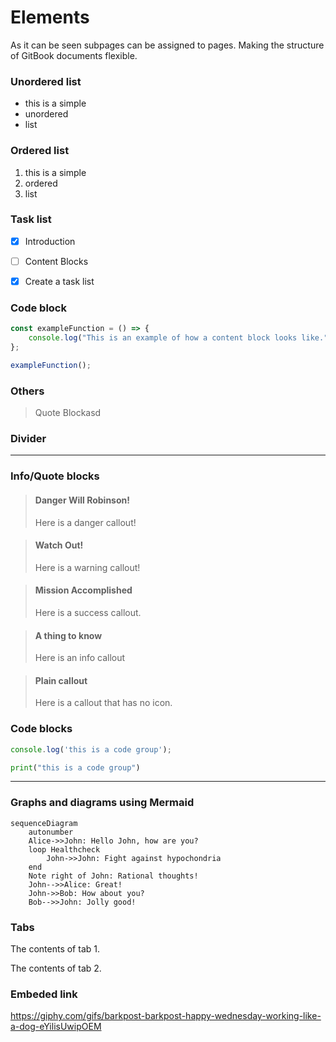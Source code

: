 # Elements

As it can be seen subpages can be assigned to pages. Making the structure of GitBook documents flexible.

### Unordered list

* this is a simple
* unordered
* list



### Ordered list

1. this is a simple
2. ordered
3. list



### Task list

* [x] Introduction
* [ ] Content Blocks
* [x] Create a task list



### Code block

```javascript
const exampleFunction = () => {
    console.log("This is an example of how a content block looks like.");
};

exampleFunction();
```



### Others

> Quote Blockasd

### Divider

***

### Info/Quote blocks

<!-- theme: danger -->

> #### Danger Will Robinson!
>
> Here is a danger callout!

<!-- theme: warning -->
> #### Watch Out!
>
> Here is a warning callout!

<!-- theme: success -->

> #### Mission Accomplished
>
> Here is a success callout.

<!-- theme: info -->

> #### A thing to know
>
> Here is an info callout

<!-- theme: none -->

> #### Plain callout
>
> Here is a callout that has no icon.


### Code blocks
```javascript
console.log('this is a code group');
```
```python
print("this is a code group")
```

***
### Graphs and diagrams using Mermaid

```mermaid
sequenceDiagram
    autonumber
    Alice->>John: Hello John, how are you?
    loop Healthcheck
        John->>John: Fight against hypochondria
    end
    Note right of John: Rational thoughts!
    John-->>Alice: Great!
    John->>Bob: How about you?
    Bob-->>John: Jolly good!
```

### Tabs

<!--
type: tab
title: My First Tab
-->

The contents of tab 1.

<!--
type: tab
title: My Second Tab
-->

The contents of tab 2.

<!-- type: tab-end -->

### Embeded link

https://giphy.com/gifs/barkpost-barkpost-happy-wednesday-working-like-a-dog-eYilisUwipOEM